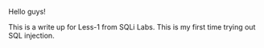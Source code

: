 Hello guys!

This is a write up for Less-1 from SQLi Labs.
This is my first time trying out SQL injection.

